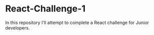 # React-Challenge-1
In this repository I'll attempt to complete a React challenge for Junior developers.
